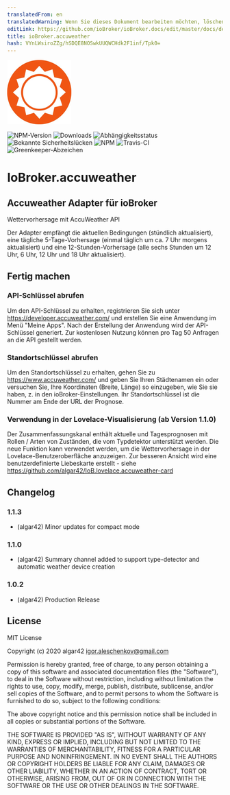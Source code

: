 ```yaml
---
translatedFrom: en
translatedWarning: Wenn Sie dieses Dokument bearbeiten möchten, löschen Sie bitte das Feld "translationsFrom". Andernfalls wird dieses Dokument automatisch erneut übersetzt
editLink: https://github.com/ioBroker/ioBroker.docs/edit/master/docs/de/adapterref/iobroker.accuweather/README.md
title: ioBroker.accuweather
hash: VYnLWsiroZZg/hSDQE8NOSwkUUQWCHdk2F1inf/Tpk0=
---
```

![Logo](../../../en/adapterref/iobroker.accuweather/admin/accuweather.png)

![NPM-Version](http://img.shields.io/npm/v/iobroker.accuweather.svg)
![Downloads](https://img.shields.io/npm/dm/iobroker.accuweather.svg)
![Abhängigkeitsstatus](https://img.shields.io/david/algar42/iobroker.accuweather.svg)
![Bekannte Sicherheitslücken](https://snyk.io/test/github/algar42/ioBroker.accuweather/badge.svg)
![NPM](https://nodei.co/npm/iobroker.accuweather.png?downloads=true)
![Travis-CI](http://img.shields.io/travis/algar42/ioBroker.accuweather/master.svg)
![Greenkeeper-Abzeichen](https://badges.greenkeeper.io/iobroker-community-adapters/ioBroker.accuweather.svg)

# IoBroker.accuweather
## Accuweather Adapter für ioBroker
Wettervorhersage mit AccuWeather API

Der Adapter empfängt die aktuellen Bedingungen (stündlich aktualisiert), eine tägliche 5-Tage-Vorhersage (einmal täglich um ca. 7 Uhr morgens aktualisiert) und eine 12-Stunden-Vorhersage (alle sechs Stunden um 12 Uhr, 6 Uhr, 12 Uhr und 18 Uhr aktualisiert).

## Fertig machen
### API-Schlüssel abrufen
Um den API-Schlüssel zu erhalten, registrieren Sie sich unter https://developer.accuweather.com/ und erstellen Sie eine Anwendung im Menü "Meine Apps". Nach der Erstellung der Anwendung wird der API-Schlüssel generiert.
Zur kostenlosen Nutzung können pro Tag 50 Anfragen an die API gestellt werden.

### Standortschlüssel abrufen
Um den Standortschlüssel zu erhalten, gehen Sie zu https://www.accuweather.com/ und geben Sie Ihren Städtenamen ein oder versuchen Sie, Ihre Koordinaten (Breite, Länge) so einzugeben, wie Sie sie haben, z. in den ioBroker-Einstellungen.
Ihr Standortschlüssel ist die Nummer am Ende der URL der Prognose.

### Verwendung in der Lovelace-Visualisierung (ab Version 1.1.0)
Der Zusammenfassungskanal enthält aktuelle und Tagesprognosen mit Rollen / Arten von Zuständen, die vom Typdetektor unterstützt werden.
Die neue Funktion kann verwendet werden, um die Wettervorhersage in der Lovelace-Benutzeroberfläche anzuzeigen.
Zur besseren Ansicht wird eine benutzerdefinierte Liebeskarte erstellt - siehe https://github.com/algar42/IoB.lovelace.accuweather-card

## Changelog

### 1.1.3
* (algar42) Minor updates for compact mode

### 1.1.0
* (algar42) Summary channel added to support type-detector and automatic weather device creation

### 1.0.2
* (algar42) Production Release

## License
MIT License

Copyright (c) 2020 algar42 <igor.aleschenkov@gmail.com>

Permission is hereby granted, free of charge, to any person obtaining a copy
of this software and associated documentation files (the "Software"), to deal
in the Software without restriction, including without limitation the rights
to use, copy, modify, merge, publish, distribute, sublicense, and/or sell
copies of the Software, and to permit persons to whom the Software is
furnished to do so, subject to the following conditions:

The above copyright notice and this permission notice shall be included in all
copies or substantial portions of the Software.

THE SOFTWARE IS PROVIDED "AS IS", WITHOUT WARRANTY OF ANY KIND, EXPRESS OR
IMPLIED, INCLUDING BUT NOT LIMITED TO THE WARRANTIES OF MERCHANTABILITY,
FITNESS FOR A PARTICULAR PURPOSE AND NONINFRINGEMENT. IN NO EVENT SHALL THE
AUTHORS OR COPYRIGHT HOLDERS BE LIABLE FOR ANY CLAIM, DAMAGES OR OTHER
LIABILITY, WHETHER IN AN ACTION OF CONTRACT, TORT OR OTHERWISE, ARISING FROM,
OUT OF OR IN CONNECTION WITH THE SOFTWARE OR THE USE OR OTHER DEALINGS IN THE
SOFTWARE.